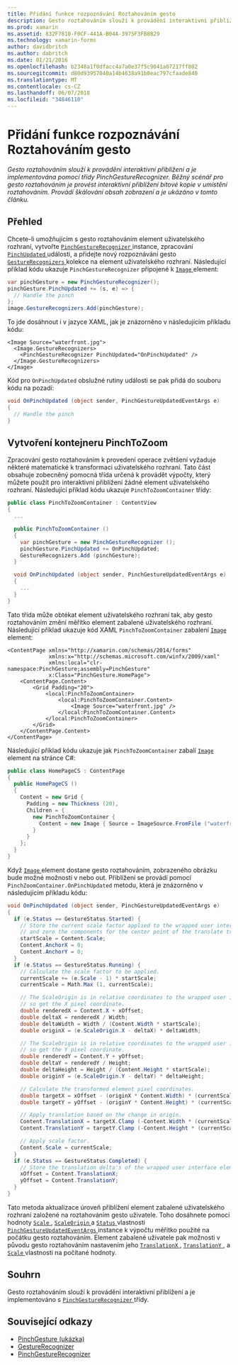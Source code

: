 ```yaml
---
title: Přidání funkce rozpoznávání Roztahováním gesto
description: Gesto roztahováním slouží k provádění interaktivní přiblížení a je implementována pomocí třídy PinchGestureRecognizer. Běžný scénář pro gesto roztahováním je provést interaktivní přiblížení bitové kopie v umístění roztahováním. Provádí škálování obsah zobrazení a je ukázáno v tomto článku.
ms.prod: xamarin
ms.assetid: 832F7810-F0CF-441A-B04A-3975F3FB8B29
ms.technology: xamarin-forms
author: davidbritch
ms.author: dabritch
ms.date: 01/21/2016
ms.openlocfilehash: b2348a1f0dfacc4a7a0e37f5c9041a07217ff802
ms.sourcegitcommit: d80d93957040a14b4638a91b0eac797cfaade840
ms.translationtype: MT
ms.contentlocale: cs-CZ
ms.lasthandoff: 06/07/2018
ms.locfileid: "34846110"
---
```

# <a name="adding-a-pinch-gesture-recognizer"></a>Přidání funkce rozpoznávání Roztahováním gesto

_Gesto roztahováním slouží k provádění interaktivní přiblížení a je implementována pomocí třídy PinchGestureRecognizer. Běžný scénář pro gesto roztahováním je provést interaktivní přiblížení bitové kopie v umístění roztahováním. Provádí škálování obsah zobrazení a je ukázáno v tomto článku._

## <a name="overview"></a>Přehled

Chcete-li umožňujícím s gesto roztahováním element uživatelského rozhraní, vytvořte [ `PinchGestureRecognizer` ](https://developer.xamarin.com/api/type/Xamarin.Forms.PinchGestureRecognizer/) instance, zpracování [ `PinchUpdated` ](https://developer.xamarin.com/api/event/Xamarin.Forms.PinchGestureRecognizer.PinchUpdated/) události, a přidejte nový rozpoznávání gesto [ `GestureRecognizers` ](https://developer.xamarin.com/api/property/Xamarin.Forms.View.GestureRecognizers/) kolekce na element uživatelského rozhraní. Následující příklad kódu ukazuje `PinchGestureRecognizer` připojené k [ `Image` ](https://developer.xamarin.com/api/type/Xamarin.Forms.Image/) element:

```csharp
var pinchGesture = new PinchGestureRecognizer();
pinchGesture.PinchUpdated += (s, e) => {
  // Handle the pinch
};
image.GestureRecognizers.Add(pinchGesture);
```

To jde dosáhnout i v jazyce XAML, jak je znázorněno v následujícím příkladu kódu:

```xaml
<Image Source="waterfront.jpg">
  <Image.GestureRecognizers>
    <PinchGestureRecognizer PinchUpdated="OnPinchUpdated" />
  </Image.GestureRecognizers>
</Image>
```

Kód pro `OnPinchUpdated` obslužné rutiny události se pak přidá do souboru kódu na pozadí:

```csharp
void OnPinchUpdated (object sender, PinchGestureUpdatedEventArgs e)
{
  // Handle the pinch
}
```

## <a name="creating-a-pinchtozoom-container"></a>Vytvoření kontejneru PinchToZoom

Zpracování gesto roztahováním k provedení operace zvětšení vyžaduje některé matematické k transformaci uživatelského rozhraní. Tato část obsahuje zobecněný pomocná třída určená k provádět výpočty, který můžete použít pro interaktivní přiblížení žádné element uživatelského rozhraní. Následující příklad kódu ukazuje `PinchToZoomContainer` třídy:

```csharp
public class PinchToZoomContainer : ContentView
{
  ...

  public PinchToZoomContainer ()
  {
    var pinchGesture = new PinchGestureRecognizer ();
    pinchGesture.PinchUpdated += OnPinchUpdated;
    GestureRecognizers.Add (pinchGesture);
  }

  void OnPinchUpdated (object sender, PinchGestureUpdatedEventArgs e)
  {
    ...
  }
}
```

Tato třída může obtékat element uživatelského rozhraní tak, aby gesto roztahováním změní měřítko element zabalené uživatelského rozhraní. Následující příklad ukazuje kód XAML `PinchToZoomContainer` zabalení [ `Image` ](https://developer.xamarin.com/api/type/Xamarin.Forms.Image/) element:

```xaml
<ContentPage xmlns="http://xamarin.com/schemas/2014/forms"
             xmlns:x="http://schemas.microsoft.com/winfx/2009/xaml"
             xmlns:local="clr-namespace:PinchGesture;assembly=PinchGesture"
             x:Class="PinchGesture.HomePage">
    <ContentPage.Content>
        <Grid Padding="20">
            <local:PinchToZoomContainer>
                <local:PinchToZoomContainer.Content>
                    <Image Source="waterfront.jpg" />
                </local:PinchToZoomContainer.Content>
            </local:PinchToZoomContainer>
        </Grid>
    </ContentPage.Content>
</ContentPage>
```

Následující příklad kódu ukazuje jak `PinchToZoomContainer` zabalí [ `Image` ](https://developer.xamarin.com/api/type/Xamarin.Forms.Image/) element na stránce C#:

```csharp
public class HomePageCS : ContentPage
{
  public HomePageCS ()
  {
    Content = new Grid {
      Padding = new Thickness (20),
      Children = {
        new PinchToZoomContainer {
          Content = new Image { Source = ImageSource.FromFile ("waterfront.jpg") }
        }
      }
    };
  }
}
```

Když [ `Image` ](https://developer.xamarin.com/api/type/Xamarin.Forms.Image/) element dostane gesto roztahováním, zobrazeného obrázku bude možné možnosti v nebo out. Přiblížení se provádí pomocí `PinchZoomContainer.OnPinchUpdated` metodu, která je znázorněno v následujícím příkladu kódu:

```csharp
void OnPinchUpdated (object sender, PinchGestureUpdatedEventArgs e)
{
  if (e.Status == GestureStatus.Started) {
    // Store the current scale factor applied to the wrapped user interface element,
    // and zero the components for the center point of the translate transform.
    startScale = Content.Scale;
    Content.AnchorX = 0;
    Content.AnchorY = 0;
  }
  if (e.Status == GestureStatus.Running) {
    // Calculate the scale factor to be applied.
    currentScale += (e.Scale - 1) * startScale;
    currentScale = Math.Max (1, currentScale);

    // The ScaleOrigin is in relative coordinates to the wrapped user interface element,
    // so get the X pixel coordinate.
    double renderedX = Content.X + xOffset;
    double deltaX = renderedX / Width;
    double deltaWidth = Width / (Content.Width * startScale);
    double originX = (e.ScaleOrigin.X - deltaX) * deltaWidth;

    // The ScaleOrigin is in relative coordinates to the wrapped user interface element,
    // so get the Y pixel coordinate.
    double renderedY = Content.Y + yOffset;
    double deltaY = renderedY / Height;
    double deltaHeight = Height / (Content.Height * startScale);
    double originY = (e.ScaleOrigin.Y - deltaY) * deltaHeight;

    // Calculate the transformed element pixel coordinates.
    double targetX = xOffset - (originX * Content.Width) * (currentScale - startScale);
    double targetY = yOffset - (originY * Content.Height) * (currentScale - startScale);

    // Apply translation based on the change in origin.
    Content.TranslationX = targetX.Clamp (-Content.Width * (currentScale - 1), 0);
    Content.TranslationY = targetY.Clamp (-Content.Height * (currentScale - 1), 0);

    // Apply scale factor.
    Content.Scale = currentScale;
  }
  if (e.Status == GestureStatus.Completed) {
    // Store the translation delta's of the wrapped user interface element.
    xOffset = Content.TranslationX;
    yOffset = Content.TranslationY;
  }
}
```

Tato metoda aktualizace úroveň přiblížení element zabalené uživatelského rozhraní založené na roztahováním gesto uživatele. Toho dosáhnete pomocí hodnoty [ `Scale` ](https://developer.xamarin.com/api/property/Xamarin.Forms.PinchGestureUpdatedEventArgs.Scale/), [ `ScaleOrigin` ](https://developer.xamarin.com/api/property/Xamarin.Forms.PinchGestureUpdatedEventArgs.ScaleOrigin/) a [ `Status` ](https://developer.xamarin.com/api/property/Xamarin.Forms.PinchGestureUpdatedEventArgs.Status/) vlastnosti [ `PinchGestureUpdatedEventArgs` ](https://developer.xamarin.com/api/type/Xamarin.Forms.PinchGestureUpdatedEventArgs/) instance k výpočtu měřítko použité na počátku gesto roztahováním. Element zabalené uživatele pak možnosti v původu gesto roztahováním nastavením jeho [ `TranslationX` ](https://developer.xamarin.com/api/property/Xamarin.Forms.VisualElement.TranslationX/), [ `TranslationY` ](https://developer.xamarin.com/api/property/Xamarin.Forms.VisualElement.TranslationY/), a [ `Scale` ](https://developer.xamarin.com/api/property/Xamarin.Forms.VisualElement.Scale/) vlastnosti na počítané hodnoty.

## <a name="summary"></a>Souhrn

Gesto roztahováním slouží k provádění interaktivní přiblížení a je implementováno s [ `PinchGestureRecognizer` ](https://developer.xamarin.com/api/type/Xamarin.Forms.PinchGestureRecognizer/) třídy.


## <a name="related-links"></a>Související odkazy

- [PinchGesture (ukázka)](https://developer.xamarin.com/samples/xamarin-forms/WorkingWithGestures/PinchGesture/)
- [GestureRecognizer](https://developer.xamarin.com/api/type/Xamarin.Forms.GestureRecognizer/)
- [PinchGestureRecognizer](https://developer.xamarin.com/api/type/Xamarin.Forms.PinchGestureRecognizer/)
